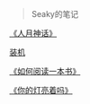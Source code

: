 


> Seaky的笔记

[《人月神话》](MMM/人月神话.md)

[装机](computer/装机.md)

[《如何阅读一本书》](HTRAB/如何阅读一本书.md)

[《你的灯亮着吗》](AYLO/你的灯亮着吗.md)


